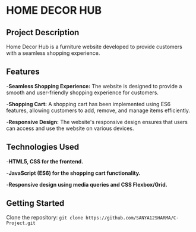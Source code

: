 # HOME DECOR HUB

## Project Description

Home Decor Hub is a furniture website developed to provide customers with a seamless shopping experience.

## Features

-**Seamless Shopping Experience:** The website is designed to provide a smooth and user-friendly shopping experience for customers.

-**Shopping Cart:** A shopping cart has been implemented using ES6 features, allowing customers to add, remove, and manage items efficiently.

-**Responsive Design:** The website's responsive design ensures that users can access and use the website on various devices.

## Technologies Used

-**HTML5, CSS for the frontend.**

-**JavaScript (ES6) for the shopping cart functionality.**

-**Responsive design using media queries and CSS Flexbox/Grid.**


## Getting Started

Clone the repository: 
`git clone https://github.com/SANYA12SHARMA/C-Project.git`


